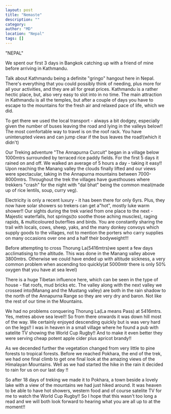 ```yaml
---
layout: post
title: "Nemaste"
description: ""
category:
author: "MD"
location: "Nepal"
tags: []
---
```



"NEPAL"

We spent our first 3 days in Bangkok catching up with a 
friend of mine before arriving in Kathmandu.

Talk about Kathmandu being a definite "gringo" hangout here 
in Nepal. There's everything that you could possibly think 
of needing, plus more for all your activities, and they are 
all for great prices.  Kathmandu is a rather hectic place, 
but, also very easy to slot into in no time.  The main 
attraction in Kathmandu is all the temples, but after a 
couple of days you have to escape to the mountains for the 
fresh air and relaxed pace of life, which we did.

To get there we used the local transport - always a bit 
dodgey, especially given the number of buses leaving the 
road and lying in the valleys below!! The most comfortable 
way to travel is on the roof rack.  You have uninterupted 
views and can jump clear if the bus leaves the road!(which 
it didn't)

Our Treking adventure "The Annapurna Curcuit" began in a 
village below
1000mtrs surrounded by terraced rice paddy fields.  For the 
first 5 days it rained on and off.  We walked an average of 
5 hours a day - taking it easy!! Upon reaching the Manang 
valley the clouds finally lifted and our views were 
spectacular, taking in the Annapurna mountains between 7000-
8000mtrs. Throughout the trek the villages have guesthouses 
where trekkers "crash" for the night with "dal bhat" being 
the common meal(made up of rice lentils, soup, curry veg).  

Electricity is only a recent luxury - it has been there for 
only 6yrs. Plus, they now have solar showers so trekers can 
get a"hot",
mostly luke warm shower!! Our sights during the trek varied 
from one place to the next - Majestic waterfalls, hot 
springs(to soothe those aching muscles), raging rapids, & 
multicoloured buterflies and birds.
You are constantly sharing the trail with locals, cows, 
sheep, yaks, and the many donkey convoys which supply goods 
to the villages, not to mention the porters who carry 
supplies on many occasions over one and a half their 
bodyweight!!!

Before attempting to cross Thorung La(5416mtrs)we spent a 
few days
acclimatising to the altitude.  This was done in the Manang 
valley above 3800mtrs.  Otherwise we could have ended up 
with altitude sickness, a very common problem when 
ascending too quickly(at 5000mtr there is only 50% oxygen 
that you have at sea level)

There is a huge Tibetan influence here, which can be seen 
in the type of house - flat roofs, mud bricks etc.  The 
valley along with the next valley we crossed into(Manang 
and the Mustang valley) are  both in the rain shadow to the 
north of the Annapurna Range so they are very dry and 
baron.  Not like the rest of our time in the Mountains.  

We had no problems conquering Thorung La(La means Pass) at 
5416mtrs. Yes, metres above sea level!! So from there 
onwards it was down hill most of the way.  We certainly 
enjoyed descending quickly but is was very hard on the 
legs!! I was in heaven in a small village where he found a 
pub with satelite TV showing the World Cup Rugby!!  And to 
make it even better they were serving cheap potent apple 
cider plus apricot brandy!!  

As we decended further the vegetation changed from very 
little to pine forests to tropical forests.  Before we 
reached Pokhara, the end of the trek, we had one final 
climb to get one final look at the amazing views of the 
Himalayan Mountains. Well as we had started the hike in the 
rain it decided to rain for us on our last day !!

So after 18 days of treking we made it to Pokhara, a town 
beside a lovely lake with a view of the mountains we had 
just hiked around.  It was heaven to be able to have hot 
showers, western food and of course satelite TV for me to 
watch the World Cup Rugby!!   So I hope that this wasn't 
too long a read and we will both look forward to hearing 
what you are all up to at the moment!!







